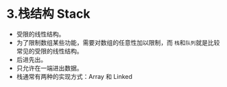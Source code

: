 # 3.栈结构 Stack
- 受限的线性结构。
- 为了限制数组某些功能，需要对数组的任意性加以限制，而 `栈`和`队列`就是比较常见的受限的线性结构。
- 后进先出。
- 只允许在一端进出数据。
- 栈通常有两种的实现方式：Array 和 Linked
